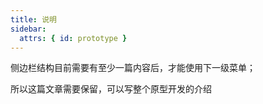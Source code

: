```yaml
---
title: 说明
sidebar:
  attrs: { id: prototype }
---
```


侧边栏结构目前需要有至少一篇内容后，才能使用下一级菜单；

所以这篇文章需要保留，可以写整个原型开发的介绍